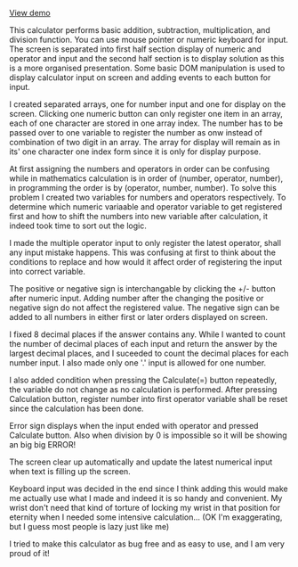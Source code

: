 [View demo](https://yuejiahz.github.io/calculator/)


This calculator performs basic addition, subtraction, multiplication, and division function. You can use mouse pointer or numeric keyboard for input. 
The screen is separated into first half section display of numeric and operator and input and the second half section is to display solution as this is a more organised presentation.
Some basic DOM manipulation is used to display calculator input on screen and adding events to each button for input.

I created separated arrays, one for number input and one for display on the screen. Clicking one numeric button can only register one item in an 
array, each of one character are stored in one array index. The number has to be passed over to one variable to register the number as onw instead of combination 
of two digit in an array. The array for display will remain as in its' one character one index form since it is only for display purpose.

At first assigning the numbers and operators in order can be confusing while in mathematics calculation is in order of (number, operator, number), in programming
the order is by (operator, number, number). To solve this problem I created two variables for numbers and operators respectively. To determine which numeric variaable 
and operator variable to get registered first and how to shift the numbers into new variable after calculation, it indeed took time to sort out the logic.

I made the multiple operator input to only register the latest operator, shall any input mistake happens. This was confusing at first to think about the conditions to replace
and how would it affect order of registering the input into correct variable. 

The positive or negative sign is interchangable by clicking the +/- button after numeric input. Adding number after the changing the positive or negative sign 
do not affect the registered value. The negative sign can be added to all numbers in either first or later orders displayed on screen.

I fixed 8 decimal places if the answer contains any. While I wanted to count the number of decimal places of each input and return the answer by the largest decimal places,
and I suceeded to count the decimal places for each number input. I also made only one '.' input is allowed for one number.

I also added condition when pressing the Calculate(=) button repeatedly, the variable do not change as no calculation is performed. After pressing Calculation button, register 
number into first operator variable shall be reset since the calculation has been done.

Error sign displays when the input ended with operator and pressed Calculate button. Also when division by 0 is impossible so it will be showing an big big ERROR!

The screen clear up automatically and update the latest numerical input when text is filling up the screen.

Keyboard input was decided in the end since I think adding this would make me actually use what I made and indeed it is so handy and convenient.
My wrist don't need that kind of torture of locking my wrist in that position for eternity when I needed some intensive calculation... (OK I'm exaggerating, but I guess most people is 
lazy just like me)

I tried to make this calculator as bug free and as easy to use, and I am very proud of it!



